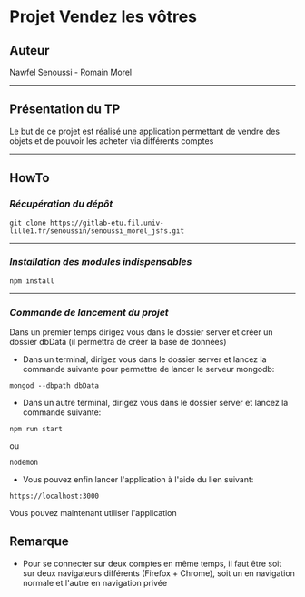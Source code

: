 # Projet Vendez les vôtres

## **Auteur**

Nawfel Senoussi - Romain Morel

-------------------------------------
## **Présentation du TP**

Le but de ce projet est réalisé une application permettant de vendre des objets et de pouvoir les acheter via différents comptes

-------------------------------------
## **HowTo**

### *Récupération du dépôt*

```
git clone https://gitlab-etu.fil.univ-lille1.fr/senoussin/senoussi_morel_jsfs.git
```

-------------------------------------

### *Installation des modules indispensables*

```
npm install
```

-------------------------------------

### *Commande de lancement du projet*

Dans un premier temps dirigez vous dans le dossier server et créer un dossier dbData (il permettra de créer la base de données)

- Dans un terminal, dirigez vous dans le dossier server et lancez la commande suivante pour permettre de lancer le serveur mongodb:

```
mongod --dbpath dbData
```

- Dans un autre terminal, dirigez vous dans le dossier server et lancez la commande suivante:

```
npm run start
```

ou 

```
nodemon
```

- Vous pouvez enfin lancer l'application à l'aide du lien suivant:

```
https://localhost:3000
```

Vous pouvez maintenant utiliser l'application

## Remarque

- Pour se connecter sur deux comptes en même temps, il faut être soit sur deux navigateurs différents (Firefox + Chrome), soit un en navigation normale et l'autre en navigation privée
